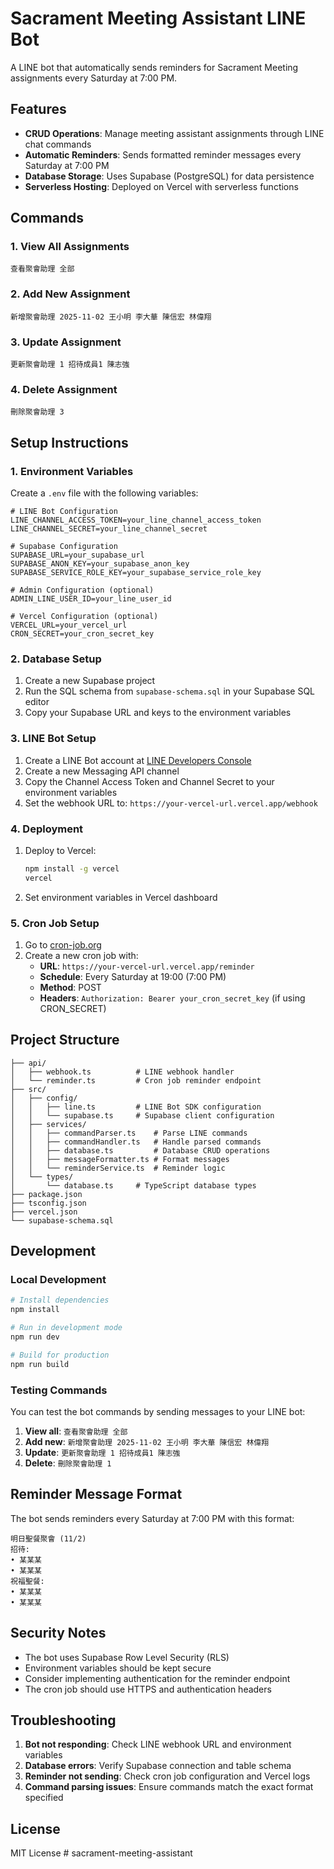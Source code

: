 # Sacrament Meeting Assistant LINE Bot

A LINE bot that automatically sends reminders for Sacrament Meeting assignments every Saturday at 7:00 PM.

## Features

- **CRUD Operations**: Manage meeting assistant assignments through LINE chat commands
- **Automatic Reminders**: Sends formatted reminder messages every Saturday at 7:00 PM
- **Database Storage**: Uses Supabase (PostgreSQL) for data persistence
- **Serverless Hosting**: Deployed on Vercel with serverless functions

## Commands

### 1. View All Assignments

```
查看聚會助理 全部
```

### 2. Add New Assignment

```
新增聚會助理 2025-11-02 王小明 李大華 陳信宏 林偉翔
```

### 3. Update Assignment

```
更新聚會助理 1 招待成員1 陳志強
```

### 4. Delete Assignment

```
刪除聚會助理 3
```

## Setup Instructions

### 1. Environment Variables

Create a `.env` file with the following variables:

```env
# LINE Bot Configuration
LINE_CHANNEL_ACCESS_TOKEN=your_line_channel_access_token
LINE_CHANNEL_SECRET=your_line_channel_secret

# Supabase Configuration
SUPABASE_URL=your_supabase_url
SUPABASE_ANON_KEY=your_supabase_anon_key
SUPABASE_SERVICE_ROLE_KEY=your_supabase_service_role_key

# Admin Configuration (optional)
ADMIN_LINE_USER_ID=your_line_user_id

# Vercel Configuration (optional)
VERCEL_URL=your_vercel_url
CRON_SECRET=your_cron_secret_key
```

### 2. Database Setup

1. Create a new Supabase project
2. Run the SQL schema from `supabase-schema.sql` in your Supabase SQL editor
3. Copy your Supabase URL and keys to the environment variables

### 3. LINE Bot Setup

1. Create a LINE Bot account at [LINE Developers Console](https://developers.line.biz/)
2. Create a new Messaging API channel
3. Copy the Channel Access Token and Channel Secret to your environment variables
4. Set the webhook URL to: `https://your-vercel-url.vercel.app/webhook`

### 4. Deployment

1. Deploy to Vercel:

   ```bash
   npm install -g vercel
   vercel
   ```

2. Set environment variables in Vercel dashboard

### 5. Cron Job Setup

1. Go to [cron-job.org](https://cron-job.org/)
2. Create a new cron job with:
   - **URL**: `https://your-vercel-url.vercel.app/reminder`
   - **Schedule**: Every Saturday at 19:00 (7:00 PM)
   - **Method**: POST
   - **Headers**: `Authorization: Bearer your_cron_secret_key` (if using CRON_SECRET)

## Project Structure

```
├── api/
│   ├── webhook.ts          # LINE webhook handler
│   └── reminder.ts         # Cron job reminder endpoint
├── src/
│   ├── config/
│   │   ├── line.ts         # LINE Bot SDK configuration
│   │   └── supabase.ts     # Supabase client configuration
│   ├── services/
│   │   ├── commandParser.ts    # Parse LINE commands
│   │   ├── commandHandler.ts   # Handle parsed commands
│   │   ├── database.ts         # Database CRUD operations
│   │   ├── messageFormatter.ts # Format messages
│   │   └── reminderService.ts  # Reminder logic
│   └── types/
│       └── database.ts     # TypeScript database types
├── package.json
├── tsconfig.json
├── vercel.json
└── supabase-schema.sql
```

## Development

### Local Development

```bash
# Install dependencies
npm install

# Run in development mode
npm run dev

# Build for production
npm run build
```

### Testing Commands

You can test the bot commands by sending messages to your LINE bot:

1. **View all**: `查看聚會助理 全部`
2. **Add new**: `新增聚會助理 2025-11-02 王小明 李大華 陳信宏 林偉翔`
3. **Update**: `更新聚會助理 1 招待成員1 陳志強`
4. **Delete**: `刪除聚會助理 1`

## Reminder Message Format

The bot sends reminders every Saturday at 7:00 PM with this format:

```
明日聖餐聚會 (11/2)
招待:
• 某某某
• 某某某
祝福聖餐:
• 某某某
• 某某某
```

## Security Notes

- The bot uses Supabase Row Level Security (RLS)
- Environment variables should be kept secure
- Consider implementing authentication for the reminder endpoint
- The cron job should use HTTPS and authentication headers

## Troubleshooting

1. **Bot not responding**: Check LINE webhook URL and environment variables
2. **Database errors**: Verify Supabase connection and table schema
3. **Reminder not sending**: Check cron job configuration and Vercel logs
4. **Command parsing issues**: Ensure commands match the exact format specified

## License

MIT License
#   s a c r a m e n t - m e e t i n g - a s s i s t a n t 
 
 

